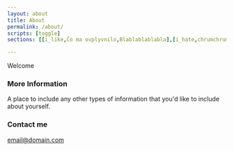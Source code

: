 ```yaml
---
layout: about
title: About
permalink: /about/
scripts: [toggle]
sections: [[i_like,Čo ma ovplyvnilo,Blablablablabla],[i_hate,chrumchrum,kroch]]

---
```


Welcome

### More Information

A place to include any other types of information that you'd like to include about yourself.

### Contact me

[email@domain.com](mailto:email@domain.com)
